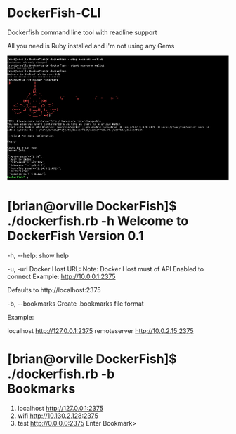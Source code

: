 # DockerFish-CLI
Dockerfish command line tool with readline support

All you need is Ruby installed and i'm not using any Gems

![Docker CLI ](https://raw.githubusercontent.com/puppetpies/DockerFish-CLI/master/screenshot.png)

[brian@orville DockerFish]$ ./dockerfish.rb -h
Welcome to DockerFish Version 0.1 
================================= 

-h, --help:
   show help

-u, -url Docker Host URL:
   Note: Docker Host must of API Enabled to connect
   Example: http://10.0.0.1:2375
   
   Defaults to http://localhost:2375
   
-b, --bookmarks
   Create .bookmarks file format
   
   Example:
   
   localhost http://127.0.0.1:2375
   remoteserver http://10.0.2.15:2375
   
[brian@orville DockerFish]$ ./dockerfish.rb -b    
Bookmarks 
========= 

1) localhost http://127.0.0.1:2375
2) wifi http://10.130.2.128:2375
3) test http://0.0.0.0:2375
Enter Bookmark> 

